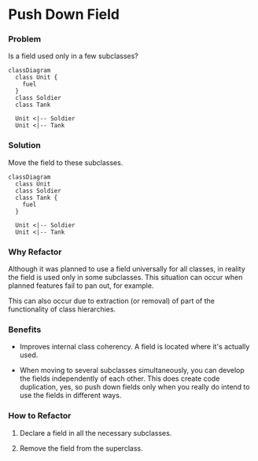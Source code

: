 # Push Down Field

### Problem

Is a field used only in a few subclasses?

```mermaid
classDiagram
  class Unit {
    fuel
  }
  class Soldier
  class Tank

  Unit <|-- Soldier
  Unit <|-- Tank
```

### Solution

Move the field to these subclasses.

```mermaid
classDiagram
  class Unit
  class Soldier
  class Tank {
    fuel
  }

  Unit <|-- Soldier
  Unit <|-- Tank
```

### Why Refactor

Although it was planned to use a field universally for all classes, in reality the field is used only in some subclasses. This situation can occur when planned features fail to pan out, for example.

This can also occur due to extraction (or removal) of part of the
functionality of class hierarchies.

### Benefits

- Improves internal class coherency. A field is located where it's actually used.

- When moving to several subclasses simultaneously, you can develop the fields independently of each other. This does create code duplication, yes, so push down fields only when you really do intend to use the fields in different ways.

### How to Refactor

1. Declare a field in all the necessary subclasses.

2. Remove the field from the superclass.
